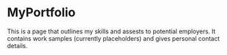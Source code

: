 # MyPortfolio

This is a page that outlines my skills and assests to potential employers. It contains work samples (currently placeholders) and gives personal contact details. 
